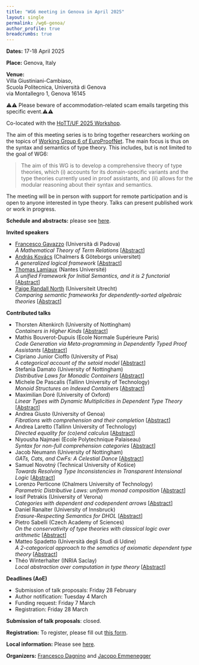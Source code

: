 ```yaml
---
title: "WG6 meeting in Genova in April 2025"
layout: single
permalink: /wg6-genoa/
author_profile: true
breadcrumbs: true
---
```


**Dates:** 17-18 April 2025

**Place:** Genova, Italy

**Venue:**  
Villa Giustiniani-Cambiaso,  
Scuola Politecnica, Università di Genova  
via Montallegro 1, Genova 16145  

⚠️⚠️ Please beware of accommodation-related scam emails targeting this specific event.⚠️⚠️

Co-located with the [HoTT/UF 2025 Workshop](https://hott-uf.github.io/2025/).  

The aim of this meeting series is to bring together researchers working on the topics of [Working Group 6 of EuroProofNet](https://europroofnet.github.io/wg6/). The main focus is thus on the syntax and semantics of type theory.
This includes, but is not limited to the goal of WG6:

> The aim of this WG is to develop a comprehensive theory of type theories, which (i) accounts for its domain-specific variants and the type theories currently used in proof assistants, and (ii) allows for the modular reasoning about their syntax and semantics.

The meeting will be in person with support for remote participation and is open to anyone interested in type theory. Talks can present published work or work in progress.


**Schedule and abstracts:** please see [here](programme#schedule).


**Invited speakers**

* [Francesco Gavazzo](https://sites.google.com/view/francescogavazzo/home) (Università di Padova)  
*A Mathematical Theory of Term Relations*
[[Abstract](programme#fgavazzo)]
* [András Kovács](https://andraskovacs.github.io/) (Chalmers & Göteborgs universitet)  
*A generalized logical framework*
[[Abstract](programme#akovacs)]
* [Thomas Lamiaux](https://thomas-lamiaux.github.io/) (Nantes Université)  
*A unified Framework for Initial Semantics, and it is 2 functorial*
[[Abstract](programme#tlamiaux)]
* [Paige Randall North](https://paigenorth.github.io/) (Universiteit Utrecht)  
*Comparing semantic frameworks for dependently-sorted algebraic theories*
[[Abstract](programme#prnorth)]


**Contributed talks**
* Thorsten Altenkirch (University of Nottingham)  
*Containers in Higher Kinds*
[[Abstract](programme#taltenkirch)]
* Mathis Bouverot-Dupuis (Ecole Normale Supérieure Paris)  
*Code Generation via Meta-programming in Dependently Typed Proof Assistants*
[[Abstract](programme#mbouverot)]
* Cipriano Junior Cioffo (University of Pisa)  
*A categorical account of the setoid model*
[[Abstract](programme#ccioffo)]
* Stefania Damato (University of Nottingham)  
*Distributive Laws for Monadic Containers*
[[Abstract](programme#sdamato)]
* Michele De Pascalis (Tallinn University of Technology)  
*Monoid Structures on Indexed Containers*
[[Abstract](programme#mdepascalis)]
* Maximilian Doré (University of Oxford)  
*Linear Types with Dynamic Multiplicities in Dependent Type Theory*
[[Abstract](programme#mdore)]
* Andrea Giusto (University of Genoa)  
*Fibrations with comprehension and their completion*
[[Abstract](programme#agiusto)]
* Andrea Laretto (Tallinn University of Technology)  
*Directed equality for (co)end calculus*
[[Abstract](programme#alaretto)]
* Niyousha Najmaei (Ecole Polytechnique Palaiseau)  
*Syntax for non-full comprehension categories*
[[Abstract](programme#nnajmaei)]
* Jacob Neumann (University of Nottingham)  
*GATs, Cats, and CwFs: A Celestial Dance*
[[Abstract](programme#jneumann)]
* Samuel Novotný (Technical University of Košice)  
*Towards Resolving Type Inconsistencies in Transparent Intensional Logic*
[[Abstract](programme#snovotny)]
* Lorenzo Perticone (Chalmers University of Technology)  
*Parametric Distributive Laws: uniform monad composition*
[[Abstract](programme#lperticone)]
* Iosif Petrakis (University of Verona)  
*Categories with dependent and codependent arrows*
[[Abstract](programme#ipetrakis)]
* Daniel Ranalter (University of Innsbruck)  
*Erasure-Respecting Semantics for DHOL*
[[Abstract](programme#dranalter)]
* Pietro Sabelli (Czech Academy of Sciences)  
*On the conservativity of type theories with classical logic over arithmetic*
[[Abstract](programme#psabelli)]
* Matteo Spadetto (Università degli Studi di Udine)  
*A 2-categorical approach to the sematics of axiomatic dependent type theory*
[[Abstract](programme#mspadetto)]
* Théo Winterhalter (INRIA Saclay)  
*Local abstraction over computation in type theory*
[[Abstract](programme#twinterhalter)]


**Deadlines (AoE)**

* Submission of talk proposals: Friday 28 February
* Author notification: Tuesday 4 March
* Funding request: Friday 7 March
* Registration: Friday 28 March

**Submission of talk proposals**: closed.
<!--Please fill out [this form](https://docs.google.com/forms/d/e/1FAIpQLSe7yLhQDEdegdPDhP0IRlW2p-3KjvP3lT3CbvaEGgbfu9rVCw/viewform?usp=preview) to submit a proposal for a contributed talk.-->

**Registration:**
To register, please fill out [this form](https://docs.google.com/forms/d/e/1FAIpQLSdaGDgt4Znuzn4mz6mZjoVMQnLgK-2HtbuZX6WupfpxwtRqZg/viewform?usp=preview).
<!--& funding The form also gives the option to submit a funding request.
Funding consists of reimbursement of travel expenses and a daily allowance for the meeting's dates (but recepits of both travel and accommodation expenses have to be provided).
The daily allowance has been fixed to 140 euros.
We recommend those interested in applying to read the official information regarding reimbursement available [here](../reimbursement-rules).
In particular, note that to receive funding you will be asked to register as a member of EuroProofNet if you are not already.-->

**Local information:** Please see [here](local-info).

**Organizers:** [Francesco Dagnino](https://fdgn.github.io/) and [Jacopo Emmenegger](https://jacopoemmenegger.wordpress.com/)
